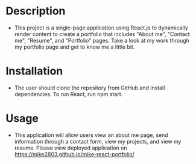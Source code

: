 # Description
* This project is a single-page application using React.js to dynamically render content to create a portfolio that includes "About me", "Contact me", "Resume", and "Portfolio" pages. Take a look at my work through my portfolio page and get to know me a little bit.
# Installation
* The user should clone the repository from GitHub and install dependencies. To run React, run npm start.
# Usage
* This application will allow users view an about me page, send information through a contact form, view my projects, and view my resume.
Please view deployed application on https://mike2803.github.io/mike-react-portfolio/
